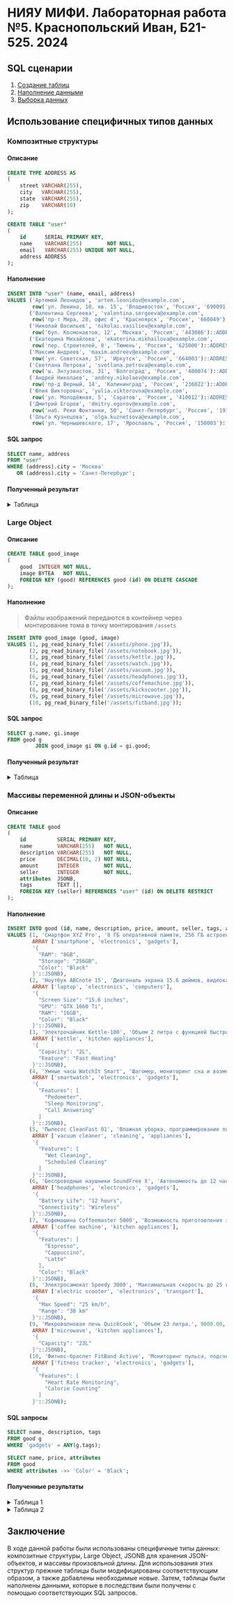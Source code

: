 # НИЯУ МИФИ. Лабораторная работа №5. Краснопольский Иван, Б21-525. 2024

## SQL сценарии

1. [Создание таблиц](scripts/01-create-tables.sql)
2. [Наполнение данными](scripts/02-populate-tables.sql)
3. [Выборка данных](scripts/03-select-data.sql)

## Использование специфичных типов данных

### Композитные структуры

#### Описание

```sql
CREATE TYPE ADDRESS AS
(
    street VARCHAR(255),
    city   VARCHAR(255),
    state  VARCHAR(255),
    zip    VARCHAR(10)
);
```

```sql
CREATE TABLE "user"
(
    id      SERIAL PRIMARY KEY,
    name    VARCHAR(255)        NOT NULL,
    email   VARCHAR(255) UNIQUE NOT NULL,
    address ADDRESS
);
```

#### Наполнение

```sql
INSERT INTO "user" (name, email, address)
VALUES ('Артемий Леонидов', 'artem.leonidov@example.com',
        row('ул. Ленина, 10, кв. 15', 'Владивосток', 'Россия', '690091')::ADDRESS),
       ('Валентина Сергеева', 'valentina.sergeeva@example.com',
        row('пр-т Мира, 28, офис 4', 'Красноярск', 'Россия', '660049')::ADDRESS),
       ('Николай Васильев', 'nikolai.vasiliev@example.com',
        row('бул. Космонавтов, 12', 'Москва', 'Россия', '443086')::ADDRESS),
       ('Екатерина Михайлова', 'ekaterina.mikhailova@example.com',
        row('пер. Строителей, 8', 'Тюмень', 'Россия', '625000')::ADDRESS),
       ('Максим Андреев', 'maxim.andreev@example.com',
        row('ул. Советская, 57', 'Иркутск', 'Россия', '664003')::ADDRESS),
       ('Светлана Петрова', 'svetlana.petrova@example.com',
        row('ш. Энтузиастов, 31', 'Волгоград', 'Россия', '400074')::ADDRESS),
       ('Андрей Николаев', 'andrey.nikolaev@example.com',
        row('пр-д Верный, 14', 'Калининград', 'Россия', '236022')::ADDRESS),
       ('Юлия Викторовна', 'yulia.viktorovna@example.com',
        row('ул. Молодёжная, 5', 'Саратов', 'Россия', '410012')::ADDRESS),
       ('Дмитрий Егоров', 'dmitry.egorov@example.com',
        row('наб. Реки Фонтанки, 50', 'Санкт-Петербург', 'Россия', '191023')::ADDRESS),
       ('Ольга Кузнецова', 'olga.kuznetsova@example.com',
        row('ул. Чернышевского, 17', 'Ярославль', 'Россия', '150003')::ADDRESS);
```

#### SQL запрос

```sql
SELECT name, address
FROM "user"
WHERE (address).city = 'Москва'
   OR (address).city = 'Санкт-Петербург';
```

#### Полученный результат

<details>
    <summary>Таблица</summary>

| name             | address                                                  |
|:-----------------|:---------------------------------------------------------|
| Николай Васильев | ("бул. Космонавтов, 12",Москва,Россия,443086)            |
| Дмитрий Егоров   | ("наб. Реки Фонтанки, 50",Санкт-Петербург,Россия,191023) |

</details>

### Large Object

#### Описание

```sql
CREATE TABLE good_image
(
    good  INTEGER NOT NULL,
    image BYTEA   NOT NULL,
    FOREIGN KEY (good) REFERENCES good (id) ON DELETE CASCADE
);
```

#### Наполнение

> Файлы изображений передаются в контейнер через монтирование тома в точку монтирования `/assets`

```sql
INSERT INTO good_image (good, image)
VALUES (1, pg_read_binary_file('/assets/phone.jpg')),
       (2, pg_read_binary_file('/assets/notebook.jpg')),
       (3, pg_read_binary_file('/assets/kettle.jpg')),
       (4, pg_read_binary_file('/assets/watch.jpg')),
       (5, pg_read_binary_file('/assets/vacuum.jpg')),
       (6, pg_read_binary_file('/assets/headphones.jpg')),
       (7, pg_read_binary_file('/assets/coffemachine.jpg')),
       (8, pg_read_binary_file('/assets/kickscooter.jpg')),
       (9, pg_read_binary_file('/assets/microwave.jpg')),
       (10, pg_read_binary_file('/assets/fitband.jpg'));
```

#### SQL запрос

```sql
SELECT g.name, gi.image
FROM good g
         JOIN good_image gi ON g.id = gi.good;
```

#### Полученный результат

<details>
    <summary>Таблица</summary>

| name                              | image                                 |
|:----------------------------------|:--------------------------------------|
| Смартфон XYZ Pro                  | 0xFFD8FFE000104A46...7D4DFD44A4A4FFD9 |
| Ноутбук ABCnote 15                | 0xFFD8FFE000104A46...628B88E23FC7FFD9 |
| Электрочайник Kettle-100          | 0xFFD8FFE000104A46...5FB2FD97EF8BFFD9 |
| Умные часы WatchIt Smart          | 0xFFD8FFE000104A46...29FF003FFC11FFD9 |
| Пылесос CleanFast 01              | 0xFFD8FFE000104A46...CAEE82506E7FFFD9 |
| Беспроводные наушники SoundFree X | 0xFFD8FFE000104A46...F8E3F65FF1DFFFD9 |
| Кофемашина Coffeemaster 5000      | 0xFFD8FFE000104A46...A869EE3B3F83FFD9 |
| Электросамокат Speedy 3000        | 0xFFD8FFE000104A46...D57D7D1CEFAFFFD9 |
| Микроволновая печь QuickCook      | 0xFFD8FFE000104A46...8CFF00C25F8FFFD9 |
| Фитнес-браслет FitBand Active     | 0xFFD8FFE000104A46...DA3379D7364FFFD9 |

</details>

### Массивы переменной длины и JSON-объекты

#### Описание

```sql
CREATE TABLE good
(
    id          SERIAL PRIMARY KEY,
    name        VARCHAR(255)   NOT NULL,
    description VARCHAR(255)   NOT NULL,
    price       DECIMAL(10, 2) NOT NULL,
    amount      INTEGER        NOT NULL,
    seller      INTEGER        NOT NULL,
    attributes  JSONB,
    tags        TEXT [],
    FOREIGN KEY (seller) REFERENCES "user" (id) ON DELETE RESTRICT
);
```

#### Наполнение

```sql
INSERT INTO good (id, name, description, price, amount, seller, tags, attributes)
VALUES (1, 'Смартфон XYZ Pro', '8 ГБ оперативной памяти, 256 ГБ встроенной памяти.', 49000.00, 100, 1,
        ARRAY ['smartphone', 'electronics', 'gadgets'],
        '{
          "RAM": "8GB",
          "Storage": "256GB",
          "Color": "Black"
        }'::JSONB),
       (2, 'Ноутбук ABCnote 15', 'Диагональ экрана 15.6 дюймов, видеокарта GTX 1660 Ti.', 89000.00, 50, 1,
        ARRAY ['laptop', 'electronics', 'computers'],
        '{
          "Screen Size": "15.6 inches",
          "GPU": "GTX 1660 Ti",
          "RAM": "16GB",
          "Color": "Black"
        }'::JSONB),
       (3, 'Электрочайник Kettle-100', 'Объем 2 литра с функцией быстрого нагрева.', 2490.00, 150, 1,
        ARRAY ['kettle', 'kitchen appliances'],
        '{
          "Capacity": "2L",
          "Feature": "Fast Heating"
        }'::JSONB),
       (4, 'Умные часы WatchIt Smart', 'Шагомер, мониторинг сна и возможность ответа на вызовы.', 12000.00, 75, 2,
        ARRAY ['smartwatch', 'electronics', 'gadgets'],
        '{
          "Features": [
            "Pedometer",
            "Sleep Monitoring",
            "Call Answering"
          ]
        }'::JSONB),
       (5, 'Пылесос CleanFast 01', 'Влажная уборка, программирование по времени.', 19000.00, 30, 2,
        ARRAY ['vacuum cleaner', 'cleaning', 'appliances'],
        '{
          "Features": [
            "Wet Cleaning",
            "Scheduled Cleaning"
          ]
        }'::JSONB),
       (6, 'Беспроводные наушники SoundFree X', 'Автономность до 12 часов.', 7000.00, 200, 2,
        ARRAY ['headphones', 'electronics', 'gadgets'],
        '{
          "Battery Life": "12 hours",
          "Connectivity": "Wireless"
        }'::JSONB),
       (7, 'Кофемашина Coffeemaster 5000', 'Возможность приготовления эспрессо, капучино и латте.', 45000.00, 40, 1,
        ARRAY ['coffee machine', 'kitchen appliances'],
        '{
          "Features": [
            "Espresso",
            "Cappuccino",
            "Latte"
          ],
          "Color": "Black"
        }'::JSONB),
       (8, 'Электросамокат Speedy 3000', 'Максимальная скорость до 25 км/ч, запас хода до 30 км.', 29000.00, 60, 1,
        ARRAY ['electric scooter', 'electronics', 'transport'],
        '{
          "Max Speed": "25 km/h",
          "Range": "30 km"
        }'::JSONB),
       (9, 'Микроволновая печь QuickCook', 'Объем 23 литра.', 9000.00, 80, 1,
        ARRAY ['microwave', 'kitchen appliances'],
        '{
          "Capacity": "23L"
        }'::JSONB),
       (10, 'Фитнес-браслет FitBand Active', 'Мониторинг пульса, подсчет калорий.', 3490.00, 120, 2,
        ARRAY ['fitness tracker', 'electronics', 'gadgets'],
        '{
          "Features": [
            "Heart Rate Monitoring",
            "Calorie Counting"
          ]
        }'::JSONB);
```

#### SQL запросы

```sql
SELECT name, description, tags
FROM good g
WHERE 'gadgets' = ANY(g.tags);

SELECT name, price, attributes
FROM good
WHERE attributes ->> 'Color' = 'Black';
```

#### Полученные результаты

<details>
    <summary>Таблица 1</summary>

| name                              | description                                             | tags                                  |
|:----------------------------------|:--------------------------------------------------------|:--------------------------------------|
| Смартфон XYZ Pro                  | 8 ГБ оперативной памяти, 256 ГБ встроенной памяти.      | {smartphone,electronics,gadgets}      |
| Умные часы WatchIt Smart          | Шагомер, мониторинг сна и возможность ответа на вызовы. | {smartwatch,electronics,gadgets}      |
| Беспроводные наушники SoundFree X | Автономность до 12 часов.                               | {headphones,electronics,gadgets}      |
| Фитнес-браслет FitBand Active     | Мониторинг пульса, подсчет калорий.                     | {fitness tracker,electronics,gadgets} |

</details>

<details>
    <summary>Таблица 2</summary>

| name                         | price    | attributes                                                                            |
|:-----------------------------|:---------|:--------------------------------------------------------------------------------------|
| Смартфон XYZ Pro             | 49000.00 | {"RAM": "8GB", "Color": "Black", "Storage": "256GB"}                                  |
| Ноутбук ABCnote 15           | 89000.00 | {"GPU": "GTX 1660 Ti", "RAM": "16GB", "Color": "Black", "Screen Size": "15.6 inches"} |
| Кофемашина Coffeemaster 5000 | 45000.00 | {"Color": "Black", "Features": \["Espresso", "Cappuccino", "Latte"\]}                 |

</details>

## Заключение

В ходе данной работы были использованы специфичные типы данных: композитные структуры, Large Object, JSONB для хранения
JSON-объектов, и массивы произовльной длины. Для использования этих структур прежние таблицы были модифицированы
соответствующим образом, а также добавлены необходимые новые. Затем, таблицы были наполнены данными, которые в
последствии были получены с помощью соответствующих SQL запросов. 
